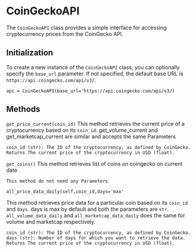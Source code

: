 # CoinGeckoAPI

The `CoinGeckoAPI` class provides a simple interface for accessing cryptocurrency prices from the CoinGecko API.

## Initialization

To create a new instance of the `CoinGeckoAPI` class, you can optionally specify the `base_url` parameter. If not specified, the default base URL is `https://api.coingecko.com/api/v3/`.

```
api = CoinGeckoAPI(base_url='https://api.coingecko.com/api/v3/)
```
## Methods

`get_price_current(coin_id)`
This method retrieves the current price of a cryptocurrency based on its `coin_id`.
get_volume_current and get_marketcap_current are similar and accepts the same Parameters

```Parameters
coin_id (str): The ID of the cryptocurrency, as defined by CoinGecko.
Returns The current price of the cryptocurrency in USD (float).
```
`get_coins()`
This method retrieves list of coins on coingecko on current date

```Parameters
This method do not need any Parameters
```
`all_price_data_daily(self,coin_id,days='max'`

This method retrieves price data for a particular coin based on its `coin_id` and `days`.
days is max by default and both the parameters are `str`.
`all_volume_data_daily` and `all_marketcap_data_daily` does the same for volume and marketcap respectively.

```Parameters
coin_id (str): The ID of the cryptocurrency, as defined by CoinGecko.
days (str): Number of days for which you want to retrieve the data.
Returns The current price of the cryptocurrency in USD (float).
```
